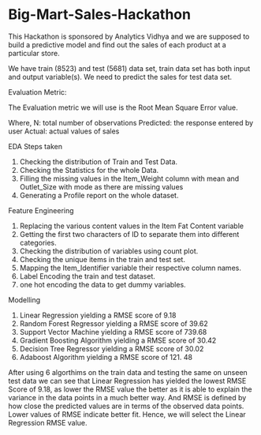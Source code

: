 # Big-Mart-Sales-Hackathon
This Hackathon is sponsored by Analytics Vidhya and we are supposed to build a predictive model and find out the sales of each product at a particular store.


We have train (8523) and test (5681) data set, train data set has both input and output variable(s). We need to predict the sales for test data set.

 Evaluation Metric:

 The Evaluation metric we will use is the Root Mean Square Error value. 

Where,
N: total number of observations
Predicted: the response entered by user
Actual: actual values of sales


EDA Steps taken

1. Checking the distribution of Train and Test Data.
2. Checking the Statistics for the whole Data.
3. Filling the missing values in the Item_Weight column with mean and Outlet_Size with mode as there are missing values
4. Generating a Profile report on the whole dataset.

Feature Engineering

1. Replacing the various content values in the Item Fat Content variable 
2. Getting the first two characters of ID to separate them into different categories.
3. Checking the distribution of variables using count plot.
4. Checking the unique items in the train and test set.
5. Mapping the Item_Identifier variable their respective column names.
6. Label Encoding the train and test dataset.
7. one hot encoding the data to get dummy variables.

Modelling

1. Linear Regression yielding a RMSE score of 9.18
2. Random Forest Regressor yielding a RMSE score of 39.62
3. Support Vector Machine yielding a RMSE score of 739.68
4. Gradient Boosting Algorithm yielding a RMSE score of 30.42
5. Decision Tree Regressor yielding a RMSE score of 30.02
6. Adaboost Algorithm yielding a RMSE score of 121. 48

After using 6 algorthims on the train data and testing the same on unseen test data we can see that Linear Regression has yielded the lowest RMSE Score of 9.18, as lower the RMSE value the better as it is able to explain the variance in the data points in a much better way. And RMSE is defined by how close the predicted values are in terms of the observed data points. Lower values of RMSE indicate better fit. Hence, we will select the Linear Regression RMSE value.




